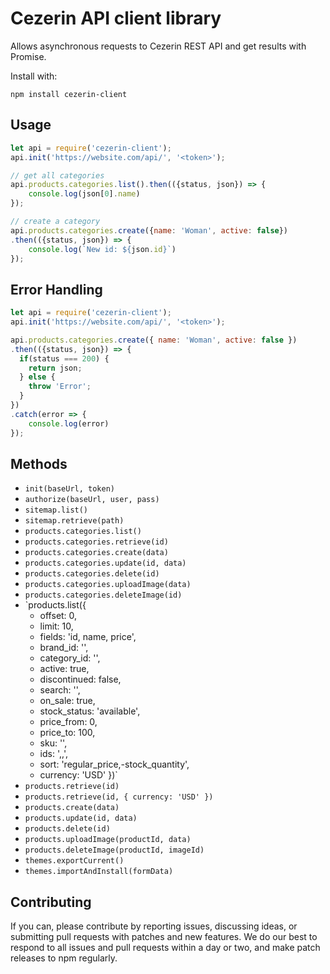 # Cezerin API client library

Allows asynchronous requests to Cezerin REST API and get results with Promise.

Install with:

    npm install cezerin-client


## Usage

```javascript
let api = require('cezerin-client');
api.init('https://website.com/api/', '<token>');

// get all categories
api.products.categories.list().then(({status, json}) => {
    console.log(json[0].name)
});

// create a category
api.products.categories.create({name: 'Woman', active: false})
.then(({status, json}) => {
    console.log(`New id: ${json.id}`)
});
```

##  Error Handling

```javascript
let api = require('cezerin-client');
api.init('https://website.com/api/', '<token>');

api.products.categories.create({ name: 'Woman', active: false })
.then(({status, json}) => {
  if(status === 200) {
    return json;
  } else {
    throw 'Error';
  }
})
.catch(error => {
    console.log(error)
});
```

## Methods

* `init(baseUrl, token)`
* `authorize(baseUrl, user, pass)`
* `sitemap.list()`
* `sitemap.retrieve(path)`
* `products.categories.list()`
* `products.categories.retrieve(id)`
* `products.categories.create(data)`
* `products.categories.update(id, data)`
* `products.categories.delete(id)`
* `products.categories.uploadImage(data)`
* `products.categories.deleteImage(id)`
* `products.list({
    - offset: 0,
    - limit: 10,
    - fields: 'id, name, price',
    - brand_id: '<id>',
    - category_id: '<id>',
    - active: true,
    - discontinued: false,
    - search: '',
    - on_sale: true,
    - stock_status: 'available',
    - price_from: 0,
    - price_to: 100,
    - sku: '',
    - ids: '<id>,<id>,<id>',
    - sort: 'regular_price,-stock_quantity',
    - currency: 'USD'
   })`
* `products.retrieve(id)`
* `products.retrieve(id, { currency: 'USD' })`
* `products.create(data)`
* `products.update(id, data)`
* `products.delete(id)`
* `products.uploadImage(productId, data)`
* `products.deleteImage(productId, imageId)`
* `themes.exportCurrent()`
* `themes.importAndInstall(formData)`


## Contributing

If you can, please contribute by reporting issues, discussing ideas, or submitting pull requests with patches and new features. We do our best to respond to all issues and pull requests within a day or two, and make patch releases to npm regularly.
